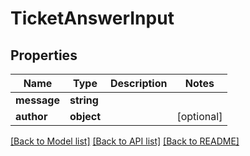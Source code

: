 # TicketAnswerInput

## Properties
Name | Type | Description | Notes
------------ | ------------- | ------------- | -------------
**message** | **string** |  | 
**author** | **object** |  | [optional] 

[[Back to Model list]](../README.md#documentation-for-models) [[Back to API list]](../README.md#documentation-for-api-endpoints) [[Back to README]](../README.md)


